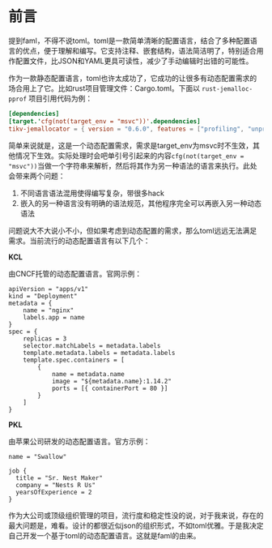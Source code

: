 # 前言

提到faml，不得不说toml。toml是一款简单清晰的配置语言，结合了多种配置语言的优点，便于理解和编写。它支持注释、嵌套结构，语法简洁明了，特别适合用作配置文件，比JSON和YAML更具可读性，减少了手动编辑时出错的可能性。

作为一款静态配置语言，toml也许太成功了，它成功的让很多有动态配置需求的场合用上了它。比如rust项目管理文件：Cargo.toml。下面以 `rust-jemalloc-pprof` 项目引用代码为例：

```toml
[dependencies]
[target.'cfg(not(target_env = "msvc"))'.dependencies]
tikv-jemallocator = { version = "0.6.0", features = ["profiling", "unprefixed_malloc_on_supported_platforms"] }
```

简单来说就是，这是一个动态配置需求，需求是target_env为msvc时不生效，其他情况下生效。实际处理时会吧单引号引起来的内容`cfg(not(target_env = "msvc"))`当做一个字符串来解析，然后将其作为另一种语法的语言来执行。此处会带来两个问题：
1. 不同语言语法混用使得编写复杂，带很多hack
2. 嵌入的另一种语言没有明确的语法规范，其他程序完全可以再嵌入另一种动态语法

问题说大不大说小不小，但如果考虑到动态配置的需求，那么toml远远无法满足需求。当前流行的动态配置语言有以下几个：

**KCL**

由CNCF托管的动态配置语言。官网示例：

```kcl
apiVersion = "apps/v1"
kind = "Deployment"
metadata = {
    name = "nginx"
    labels.app = name
}
spec = {
    replicas = 3
    selector.matchLabels = metadata.labels
    template.metadata.labels = metadata.labels
    template.spec.containers = [
        {
            name = metadata.name
            image = "${metadata.name}:1.14.2"
            ports = [{ containerPort = 80 }]
        }
    ]
}
```

**PKL**

由苹果公司研发的动态配置语言。官方示例：

```pkl
name = "Swallow"

job {
  title = "Sr. Nest Maker"
  company = "Nests R Us"
  yearsOfExperience = 2
}
```

作为大公司或顶级组织管理的项目，流行度和稳定性没的说，对于我来说，存在的最大问题是，难看。设计的都很近似json的组织形式，不如toml优雅。于是我决定自己开发一个基于toml的动态配置语言。这就是faml的由来。
